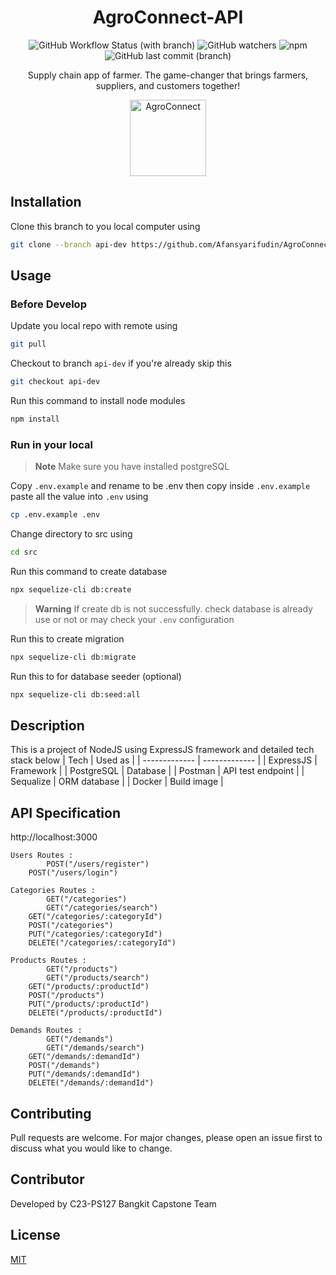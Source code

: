 <div align="center">

<!--lint ignore no-dead-urls-->

# AgroConnect-API
![GitHub Workflow Status (with branch)](https://img.shields.io/github/actions/workflow/status/Afansyarifudin/AgroConnect/deploy.yml)
![GitHub watchers](https://img.shields.io/github/watchers/Afansyarifudin/AgroConnect?style=social)
![npm](https://img.shields.io/npm/v/npm)![GitHub last commit (branch)](https://img.shields.io/github/last-commit/Afansyarifudin/AgroConnect/api-dev)

Supply chain app of farmer. The game-changer that brings farmers, suppliers, and customers together!

<img width="122" src="https://github.com/Afansyarifudin/AgroConnect/assets/68774609/1de150f1-d48c-4101-9df1-e15ffc7803cb" alt="AgroConnect">  

</div>

## Installation
Clone this branch to you local computer using 

```bash
git clone --branch api-dev https://github.com/Afansyarifudin/AgroConnect
```

## Usage
### Before Develop
Update you local repo with remote using
```bash
git pull 
``` 
Checkout to branch `api-dev` if you're already skip this 
```bash
git checkout api-dev
``` 
Run this command to install node modules 
```bash
npm install
``` 

### Run in your local 
> **Note**
> Make sure you have installed postgreSQL
>
Copy `.env.example` and rename to be .env then copy inside `.env.example` paste all the value into `.env` using 
```bash
cp .env.example .env
``` 
Change directory to src using 
```bash
cd src
``` 
Run this command to create database 
```bash
npx sequelize-cli db:create
``` 
> **Warning**
> If create db is not successfully. check database is already use or not or may check your `.env` configuration 
>
Run this to create migration 
```bash
npx sequelize-cli db:migrate
```
Run this to for database seeder (optional)
```bash
npx sequelize-cli db:seed:all
```

## Description 
This is a project of NodeJS using ExpressJS framework and detailed tech stack below 
| Tech          | Used as       |
| ------------- | ------------- |
| ExpressJS    | Framework     |
| PostgreSQL         | Database     |
| Postman       | API test endpoint |
| Sequalize    | ORM database  | 
| Docker       | Build image | 


## API Specification

http://localhost:3000

    Users Routes :
	    	POST("/users/register")
		POST("/users/login")

    Categories Routes :
	    	GET("/categories") 
        	GET("/categories/search")     
		GET("/categories/:categoryId")     
		POST("/categories")
		PUT("/categories/:categoryId")     
		DELETE("/categories/:categoryId")  

    Products Routes :
	    	GET("/products")
        	GET("/products/search")               
		GET("/products/:productId")     
		POST("/products")
		PUT("/products/:productId")     
		DELETE("/products/:productId")  

    Demands Routes :
	    	GET("/demands")
        	GET("/demands/search")       
		GET("/demands/:demandId")     
		POST("/demands")
		PUT("/demands/:demandId")     
		DELETE("/demands/:demandId")  

## Contributing

Pull requests are welcome. For major changes, please open an issue first
to discuss what you would like to change.

## Contributor 

Developed by C23-PS127 Bangkit Capstone Team

## License

[MIT](https://choosealicense.com/licenses/mit/)
